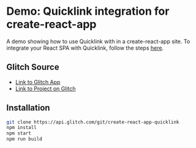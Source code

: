 # Demo: Quicklink integration for create-react-app

A demo showing how to use Quicklink with in a create-react-app site.
To integrate your React SPA with Quicklink, follow the steps [here](https://github.com/GoogleChromeLabs/quicklink#single-page-apps-react).

## Glitch Source

* [Link to Glitch App](https://create-react-app-quicklink.glitch.me/)
* [Link to Project on Glitch](https://glitch.com/~create-react-app-quicklink)

## Installation

```sh
git clone https://api.glitch.com/git/create-react-app-quicklink
npm install
npm start
npm run build
```
